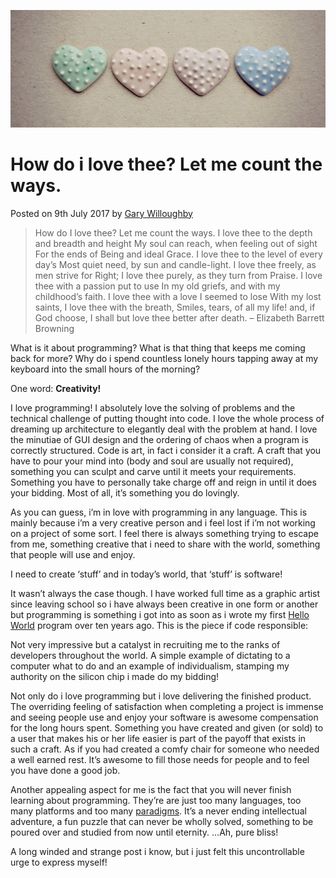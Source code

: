 ![](/articles/images/how-do-i-love-thee-let-me-count-the-ways-banner.jpg)

# How do i love thee? Let me count the ways.

<time>Posted on 9th July 2017 by [Gary Willoughby](/pages/about.html)</time>

> How do I love thee? Let me count the ways. I love thee to the depth and breadth and height My soul can reach, when feeling out of sight For the ends of Being and ideal Grace. I love thee to the level of every day’s Most quiet need, by sun and candle-light. I love thee freely, as men strive for Right; I love thee purely, as they turn from Praise. I love thee with a passion put to use In my old griefs, and with my childhood’s faith. I love thee with a love I seemed to lose With my lost saints, I love thee with the breath, Smiles, tears, of all my life! and, if God choose, I shall but love thee better after death. – Elizabeth Barrett Browning

What is it about programming? What is that thing that keeps me coming back for more? Why do i spend countless lonely hours tapping away at my keyboard into the small hours of the morning?

One word: **Creativity!**

I love programming! I absolutely love the solving of problems and the technical challenge of putting thought into code. I love the whole process of dreaming up architecture to elegantly deal with the problem at hand. I love the minutiae of GUI design and the ordering of chaos when a program is correctly structured. Code is art, in fact i consider it a craft. A craft that you have to pour your mind into (body and soul are usually not required), something you can sculpt and carve until it meets your requirements. Something you have to personally take charge off and reign in until it does your bidding. Most of all, it’s something you do lovingly.

As you can guess, i’m in love with programming in any language. This is mainly because i’m a very creative person and i feel lost if i’m not working on a project of some sort. I feel there is always something trying to escape from me, something creative that i need to share with the world, something that people will use and enjoy.

I need to create ‘stuff’ and in today’s world, that ‘stuff’ is software!

It wasn’t always the case though. I have worked full time as a graphic artist since leaving school so i have always been creative in one form or another but programming is something i got into as soon as i wrote my first [Hello World](https://en.wikipedia.org/wiki/%22Hello,_World!%22_program) program over ten years ago. This is the piece if code responsible:

<script src="https://gist.github.com/nomad-software/e4cb881f5b6a6443e1f006c8e0d84fc7.js"></script>

Not very impressive but a catalyst in recruiting me to the ranks of developers throughout the world. A simple example of dictating to a computer what to do and an example of individualism, stamping my authority on the silicon chip i made do my bidding!

Not only do i love programming but i love delivering the finished product. The overriding feeling of satisfaction when completing a project is immense and seeing people use and enjoy your software is awesome compensation for the long hours spent. Something you have created and given (or sold) to a user that makes his or her life easier is part of the payoff that exists in such a craft. As if you had created a comfy chair for someone who needed a well earned rest. It’s awesome to fill those needs for people and to feel you have done a good job.

Another appealing aspect for me is the fact that you will never finish learning about programming. They’re are just too many languages, too many platforms and too many [paradigms](https://en.wikipedia.org/wiki/Programming_paradigm). It’s a never ending intellectual adventure, a fun puzzle that can never be wholly solved, something to be poured over and studied from now until eternity. …Ah, pure bliss!

A long winded and strange post i know, but i just felt this uncontrollable urge to express myself!
